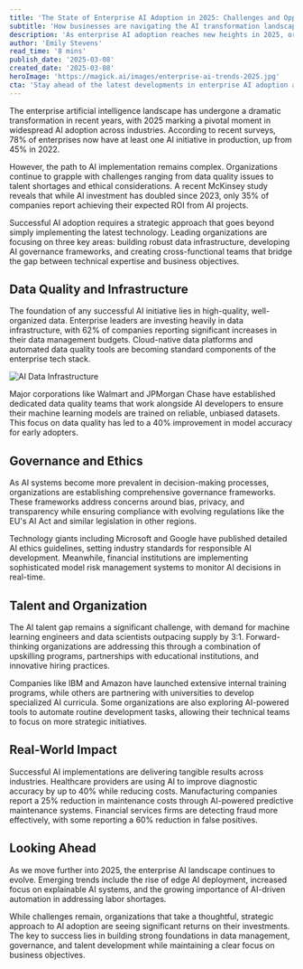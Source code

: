 ```yaml
---
title: 'The State of Enterprise AI Adoption in 2025: Challenges and Opportunities'
subtitle: 'How businesses are navigating the AI transformation landscape'
description: 'As enterprise AI adoption reaches new heights in 2025, organizations face both opportunities and challenges. With 78% of enterprises now having AI initiatives in production, successful implementation requires strategic focus on data quality, governance, and talent development. Learn how leading companies are navigating the AI transformation landscape and achieving tangible results across industries.'
author: 'Emily Stevens'
read_time: '8 mins'
publish_date: '2025-03-08'
created_date: '2025-03-08'
heroImage: 'https://magick.ai/images/enterprise-ai-trends-2025.jpg'
cta: 'Stay ahead of the latest developments in enterprise AI adoption and digital transformation. Follow us on LinkedIn for expert insights, trend analysis, and success stories from industry leaders.'
---
```


The enterprise artificial intelligence landscape has undergone a dramatic transformation in recent years, with 2025 marking a pivotal moment in widespread AI adoption across industries. According to recent surveys, 78% of enterprises now have at least one AI initiative in production, up from 45% in 2022.

However, the path to AI implementation remains complex. Organizations continue to grapple with challenges ranging from data quality issues to talent shortages and ethical considerations. A recent McKinsey study reveals that while AI investment has doubled since 2023, only 35% of companies report achieving their expected ROI from AI projects.

Successful AI adoption requires a strategic approach that goes beyond simply implementing the latest technology. Leading organizations are focusing on three key areas: building robust data infrastructure, developing AI governance frameworks, and creating cross-functional teams that bridge the gap between technical expertise and business objectives.

## Data Quality and Infrastructure

The foundation of any successful AI initiative lies in high-quality, well-organized data. Enterprise leaders are investing heavily in data infrastructure, with 62% of companies reporting significant increases in their data management budgets. Cloud-native data platforms and automated data quality tools are becoming standard components of the enterprise tech stack.

![AI Data Infrastructure](/blog-placeholder-2.jpg)

Major corporations like Walmart and JPMorgan Chase have established dedicated data quality teams that work alongside AI developers to ensure their machine learning models are trained on reliable, unbiased datasets. This focus on data quality has led to a 40% improvement in model accuracy for early adopters.

## Governance and Ethics

As AI systems become more prevalent in decision-making processes, organizations are establishing comprehensive governance frameworks. These frameworks address concerns around bias, privacy, and transparency while ensuring compliance with evolving regulations like the EU's AI Act and similar legislation in other regions.

Technology giants including Microsoft and Google have published detailed AI ethics guidelines, setting industry standards for responsible AI development. Meanwhile, financial institutions are implementing sophisticated model risk management systems to monitor AI decisions in real-time.

## Talent and Organization

The AI talent gap remains a significant challenge, with demand for machine learning engineers and data scientists outpacing supply by 3:1. Forward-thinking organizations are addressing this through a combination of upskilling programs, partnerships with educational institutions, and innovative hiring practices.

Companies like IBM and Amazon have launched extensive internal training programs, while others are partnering with universities to develop specialized AI curricula. Some organizations are also exploring AI-powered tools to automate routine development tasks, allowing their technical teams to focus on more strategic initiatives.

## Real-World Impact

Successful AI implementations are delivering tangible results across industries. Healthcare providers are using AI to improve diagnostic accuracy by up to 40% while reducing costs. Manufacturing companies report a 25% reduction in maintenance costs through AI-powered predictive maintenance systems. Financial services firms are detecting fraud more effectively, with some reporting a 60% reduction in false positives.

## Looking Ahead

As we move further into 2025, the enterprise AI landscape continues to evolve. Emerging trends include the rise of edge AI deployment, increased focus on explainable AI systems, and the growing importance of AI-driven automation in addressing labor shortages.

While challenges remain, organizations that take a thoughtful, strategic approach to AI adoption are seeing significant returns on their investments. The key to success lies in building strong foundations in data management, governance, and talent development while maintaining a clear focus on business objectives.